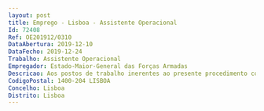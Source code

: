 ```yaml
--- 
layout: post
title: Emprego - Lisboa - Assistente Operacional
Id: 72408
Ref: OE201912/0310
DataAbertura: 2019-12-10
DataFecho: 2019-12-24
Trabalho: Assistente Operacional
Empregador: Estado-Maior-General das Forças Armadas
Descricao: Aos postos de trabalho inerentes ao presente procedimento concursal correspondem, em conformidade com o conteúdo funcional no anexo referido na alínea b) do n.º 1 do artigo n.º 88 da LTFP, na carreira e categoria de Assistente Operacional.Ref.ª 1 SPS Segurança UNAPEMGFA2019 Caracteriza se por atividades inerentes às de assistentes operacionais, nomeadamente ao exercício de natureza executivas no que respeita às funções de Segurança, Controlo e Vigilância.Ref.ª 2 SUB REGISTO COAG 2019 Caracteriza se por atividades inerentes às de assistentes operacionais, nomeadamente ao exercício de natureza executivas de apoio geral.
CodigoPostal: 1400-204 LISBOA
Concelho: Lisboa
Distrito: Lisboa
--- 
```

